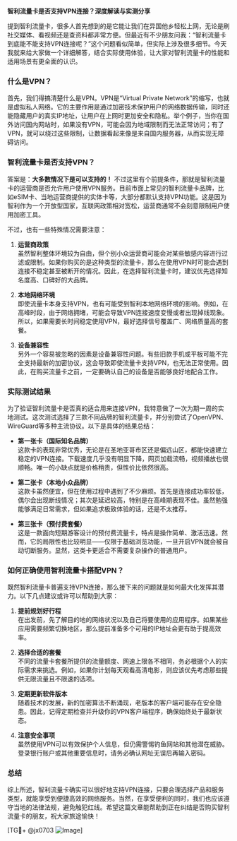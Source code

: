 **智利流量卡是否支持VPN连接？深度解读与实测分享**

提到智利流量卡，很多人首先想到的是它能让我们在异国他乡轻松上网，无论是刷社交媒体、看视频还是查资料都非常方便。但最近有不少朋友问我：“智利流量卡到底能不能支持VPN连接呢？”这个问题看似简单，但实际上涉及很多细节。今天我就来给大家做一个详细解答，结合实际使用体验，让大家对智利流量卡的性能和适用场景有更全面的认识。

### 什么是VPN？

首先，我们得搞清楚什么是VPN。VPN是“Virtual Private Network”的缩写，也就是虚拟私人网络。它的主要作用是通过加密技术保护用户的网络数据传输，同时还能隐藏用户的真实IP地址，让用户在上网时更加安全和隐私。举个例子，当你在国外访问国内网站时，如果没有VPN，可能会因为地域限制而无法正常访问；有了VPN，就可以绕过这些限制，让数据看起来像是来自国内服务器，从而实现无障碍访问。

### 智利流量卡是否支持VPN？

答案是：**大多数情况下是可以支持的！** 不过这里有个前提条件，那就是智利流量卡的运营商是否允许用户使用VPN服务。目前市面上常见的智利流量卡品牌，比如eSIM卡、当地运营商提供的实体卡等，大部分都默认支持VPN功能。这是因为智利作为一个开放型国家，互联网政策相对宽松，运营商通常不会刻意限制用户使用加密工具。

不过，也有一些特殊情况需要注意：

1. **运营商政策**  
   虽然智利整体环境较为自由，但个别小众运营商可能会对某些敏感内容进行过滤或限制。如果你购买的是这种类型的流量卡，那么在使用VPN时可能会遇到连接不稳定甚至被断开的情况。因此，在选择智利流量卡时，建议优先选择知名度高、口碑好的大品牌。

2. **本地网络环境**  
   即使流量卡本身支持VPN，也有可能受到智利本地网络环境的影响。例如，在高峰时段，由于网络拥堵，可能会导致VPN连接速度变慢或者出现掉线现象。所以，如果需要长时间稳定使用VPN，最好选择信号覆盖广、网络质量高的套餐。

3. **设备兼容性**  
   另外一个容易被忽略的因素是设备兼容性问题。有些旧款手机或平板可能不完全支持最新的加密协议，这会导致即使流量卡支持VPN，也无法正常使用。因此，在购买流量卡之前，一定要确认自己的设备是否能够良好地配合工作。

### 实际测试结果

为了验证智利流量卡是否真的适合用来连接VPN，我特意做了一次为期一周的实地测试。这次测试选择了三款不同品牌的智利流量卡，并分别尝试了OpenVPN、WireGuard等多种主流协议。以下是具体的结果总结：

- **第一张卡（国际知名品牌）**  
  这款卡的表现非常优秀，无论是在圣地亚哥市区还是偏远山区，都能快速建立稳定的VPN连接。下载速度几乎没有明显下降，网页加载流畅，视频播放也很顺畅。唯一的小缺点就是价格稍贵，但性价比依然很高。

- **第二张卡（本地小众品牌）**  
  这款卡虽然便宜，但在使用过程中遇到了不少麻烦。首先是连接成功率较低，偶尔会出现断线情况；其次是延迟较高，特别是在高峰期表现不佳。虽然勉强能够满足日常需求，但如果追求极致体验的话，还是不太推荐。

- **第三张卡（预付费套餐）**  
  这是一款面向短期游客设计的预付费流量卡，特点是操作简单、激活迅速。然而，它的局限性也比较明显——仅限于基础浏览功能，一旦开启VPN就会被自动切断服务。显然，这类卡更适合不需要复杂操作的普通用户。

### 如何正确使用智利流量卡搭配VPN？

既然智利流量卡普遍支持VPN连接，那么接下来的问题就是如何最大化发挥其潜力。以下几点建议或许可以帮助到大家：

1. **提前规划好行程**  
   在出发前，先了解目的地的网络状况以及自己将要使用的应用程序。如果某些应用需要频繁切换地区，那么提前准备多个可用的IP地址会更有助于提高效率。

2. **选择合适的套餐**  
   不同的流量卡套餐所提供的流量额度、网速上限各不相同，务必根据个人的实际需求来挑选。例如，如果你计划每天观看高清电影，则应该优先考虑那些提供无限流量且不限速的选项。

3. **定期更新软件版本**  
   随着技术的发展，新的加密算法不断涌现，老版本的客户端可能存在安全隐患。因此，记得定期检查并升级你的VPN客户端程序，确保始终处于最新状态。

4. **注意安全事项**  
   虽然使用VPN可以有效保护个人信息，但仍需警惕钓鱼网站和其他潜在威胁。登录银行账户或其他重要信息时，请务必确认网址无误后再输入密码。

### 总结

综上所述，智利流量卡确实可以很好地支持VPN连接，只要合理选择产品和服务类型，就能享受到便捷高效的网络服务。当然，在享受便利的同时，我们也应该遵守当地的法律法规，避免触犯红线。希望这篇文章能帮助到正在纠结是否购买智利流量卡的朋友，祝大家旅途愉快！

[TG💪+ @jx0703 ![Image](https://github.com/user-attachments/assets/dbca1d08-cadb-493c-b0ec-ad6f7a83f270)]